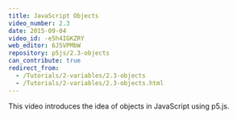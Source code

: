 ```yaml
---
title: JavaScript Objects
video_number: 2.3
date: 2015-09-04
video_id: -e5h4IGKZRY
web_editor: 6J5VPMbW
repository: p5js/2.3-objects
can_contribute: true
redirect_from:
  - /Tutorials/2-variables/2.3-objects
  - /Tutorials/2-variables/2.3-objects.html
---
```


This video introduces the idea of objects in JavaScript using p5.js.
